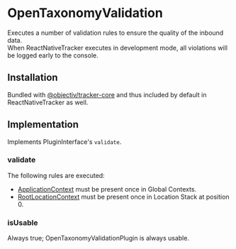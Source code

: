 # OpenTaxonomyValidation

Executes a number of validation rules to ensure the quality of the inbound data.  
When ReactNativeTracker executes in development mode, all violations will be logged early to the console.

## Installation
Bundled with [@objectiv/tracker-core](https://www.npmjs.com/package/@objectiv/tracker-core) and thus included by default in ReactNativeTracker as well.

## Implementation
Implements PluginInterface's `validate`.

### validate
The following rules are executed:
- [ApplicationContext](/taxonomy/reference/global-contexts/ApplicationContext.md) must be present once in Global Contexts.
- [RootLocationContext](/taxonomy/reference/location-contexts/RootLocationContext.md) must be present once in Location Stack at position 0.

### isUsable
Always true; OpenTaxonomyValidationPlugin is always usable.
